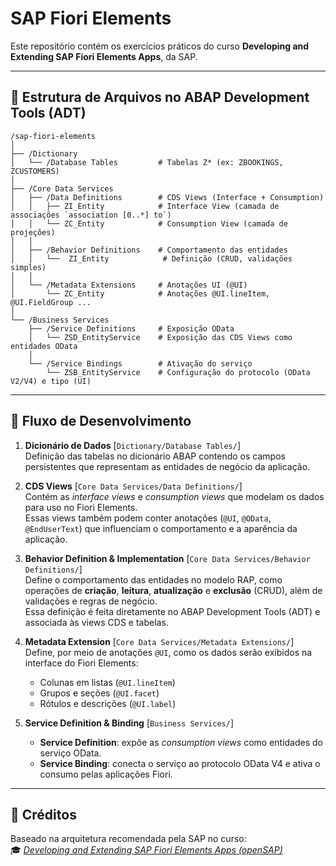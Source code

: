 # SAP Fiori Elements

Este repositório contém os exercícios práticos do curso **Developing and Extending SAP Fiori Elements Apps**, da SAP.

---

## 📂 Estrutura de Arquivos no ABAP Development Tools (ADT)
```
/sap-fiori-elements
│
├── /Dictionary
│   └── /Database Tables         # Tabelas Z* (ex: ZBOOKINGS, ZCUSTOMERS)
│
├── /Core Data Services
│   ├── /Data Definitions        # CDS Views (Interface + Consumption)
│   │   ├── ZI_Entity            # Interface View (camada de associações `association [0..*] to`)
│   │   └── ZC_Entity            # Consumption View (camada de projeções)
│   │
│   ├── /Behavior Definitions    # Comportamento das entidades
│   │   └──  ZI_Entity            # Definição (CRUD, validações simples)
│   │
│   └── /Metadata Extensions     # Anotações UI (@UI)
│       └── ZC_Entity            # Anotações @UI.lineItem, @UI.FieldGroup ...
│
└── /Business Services
    ├── /Service Definitions     # Exposição OData
    │   └── ZSD_EntityService    # Exposição das CDS Views como entidades OData
    │
    └── /Service Bindings        # Ativação do serviço
        └── ZSB_EntityService    # Configuração do protocolo (OData V2/V4) e tipo (UI)

```

---

## 🚀 Fluxo de Desenvolvimento

1. **Dicionário de Dados** [`Dictionary/Database Tables/`]  
   Definição das tabelas no dicionário ABAP contendo os campos persistentes que representam as entidades de negócio da aplicação.

2. **CDS Views** [`Core Data Services/Data Definitions/`]  
   Contém as *interface views* e *consumption views* que modelam os dados para uso no Fiori Elements.  
   Essas views também podem conter anotações (`@UI`, `@OData`, `@EndUserText`) que influenciam o comportamento e a aparência da aplicação.

3. **Behavior Definition & Implementation** [`Core Data Services/Behavior Definitions/`]  
   Define o comportamento das entidades no modelo RAP, como operações de **criação**, **leitura**, **atualização** e **exclusão** (CRUD), além de validações e regras de negócio.  
   Essa definição é feita diretamente no ABAP Development Tools (ADT) e associada às views CDS e tabelas.

4. **Metadata Extension** [`Core Data Services/Metadata Extensions/`]  
   Define, por meio de anotações `@UI`, como os dados serão exibidos na interface do Fiori Elements:  
   - Colunas em listas (`@UI.lineItem`)  
   - Grupos e seções (`@UI.facet`)  
   - Rótulos e descrições (`@UI.label`)

5. **Service Definition & Binding** [`Business Services/`]  
   - **Service Definition**: expõe as *consumption views* como entidades do serviço OData.  
   - **Service Binding**: conecta o serviço ao protocolo OData V4 e ativa o consumo pelas aplicações Fiori.

---

## 📌 Créditos

Baseado na arquitetura recomendada pela SAP no curso:  
🎓 *[Developing and Extending SAP Fiori Elements Apps (openSAP)](https://learning.sap.com/courses/developing-and-extending-sap-fiori-elements-apps)*
